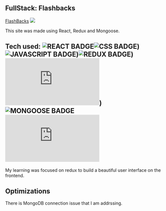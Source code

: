 ## FullStack: Flashbacks
<a href="#" target="_blank">FlashBacks</a>
<a href="#" target="_blank"><img src="https://media.giphy.com/media/J53LSkrnXBKdVGYrjo/giphy.gif" /></a>

This site was made using React, Redux and Mongoose.

## Tech used: ![REACT BADGE](https://img.shields.io/static/v1?label=|&message=REACT&color=23555f&style=plastic&logo=react)![CSS BADGE](https://img.shields.io/static/v1?label=|&message=CSS3&color=285f65&style=plastic&logo=css3))![JAVASCRIPT BADGE](https://img.shields.io/static/v1?label=|&message=JAVASCRIPT&color=285f65&style=plastic&logo=javascript))![REDUX BADGE](https://img.shields.io/static/v1?label=|&message=REDUX&color=285f65&style=plastic&logo=redux))![NODE.JS BADGE](https://img.shields.io/static/v1?label=|&message=Node.js&color=285f65&style=plastic&logo=node.js))![MONGOOSE BADGE](https://img.shields.io/static/v1?label=|&message=MONGOOSE&color=285f65&style=plastic&logo=mongoose)![Passport.js BADGE](https://img.shields.io/static/v1?label=|&message=PASSPORT.JS&color=285f65&style=plastic&logo=passport.js)

My learning was focused on redux to build a beautiful user interface on the frontend.

## Optimizations
There is MongoDB connection issue that I am addrssing.
